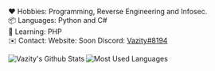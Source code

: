 ❤️ Hobbies: Programming, Reverse Engineering and Infosec.<br>
📦 Languages: Python and C#<br>
📔 Learning: PHP<br>
✉️ Contact: Website: Soon Discord: <a href="https://discord.com/users/709852709477548082">Vazity#8194</a>

<img align="left" alt="Vazity's Github Stats" src="https://github-readme-stats.vercel.app/api?username=Vazity1337&show_icons=true&hide_border=true" />
<img align="left" alt="Most Used Languages" src="https://github-readme-stats.vercel.app/api/top-langs/?username=Vazity1337&layout=compact&hide_border=true" />
